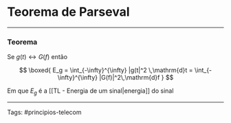 # Teorema de Parseval

---

### Teorema

Se $g(t) \leftrightarrow G(f)$ então

$$
\boxed{
E_g = \int_{-\infty}^{\infty} |g(t|^2 \,\mathrm{d}t = \int_{-\infty}^{\infty} |G(f)|^2\,\mathrm{d}f
}
$$

Em que $E_g$ é a [[TL - Energia de um sinal|energia]] do sinal

---

Tags: #principios-telecom 